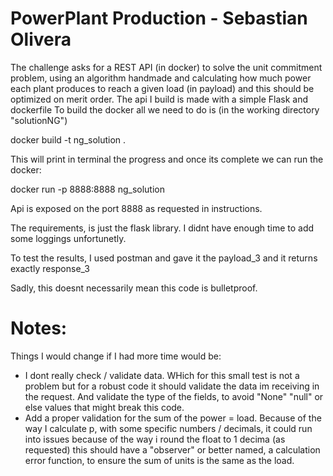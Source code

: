 # PowerPlant Production - Sebastian Olivera  

The challenge asks for a REST API (in docker) to solve the unit commitment problem, using an algorithm handmade and calculating how much power each plant produces to reach a given load (in payload) and this should be optimized on merit order.
The api I build is made with a simple Flask and dockerfile
To build the docker all we need to do is (in the working directory "solutionNG")

docker build -t ng_solution .

This will print in terminal the progress and once its complete we can run the docker:

docker run -p 8888:8888 ng_solution

Api is exposed on the port 8888 as requested in instructions.

The requirements, is just the flask library. I didnt have enough time to add some loggings unfortunetly. 

To test the results, I used postman and gave it the payload_3 and it returns exactly response_3

Sadly, this doesnt necessarily mean this code is bulletproof.

# Notes:

Things I would change if I had more time would be:
- I dont really check / validate data. WHich for this small test is not a problem but for a robust code it should validate the data im receiving in the request. And validate the type of the fields, to avoid "None" "null" or else values that might break this code.
- Add a proper validation for the sum of the power = load. Because of the way I calculate p, with some specific numbers / decimals, it could run into issues because of the way i round the float to 1 decima (as requested) this should have a "observer" or better named, a calculation error function, to ensure the sum of units is the same as the load.









